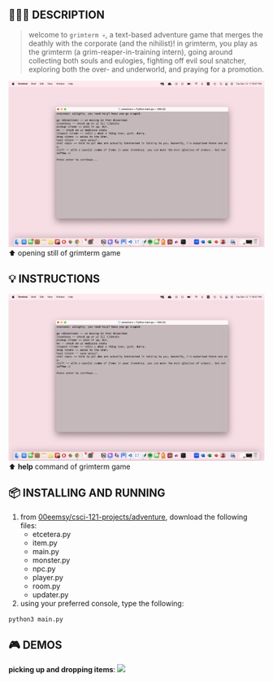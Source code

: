 ## 👩🏻‍💻 DESCRIPTION
> welcome to `grimterm 💀`, a text-based adventure game that merges the deathly with the corporate (and the nihilist)! in grimterm, you play as the grimterm (a grim-reaper-in-training intern), going around collecting both souls and eulogies, fighting off evil soul snatcher, exploring both the over- and underworld, and praying for a promotion.

![Opening Screen of Grimterm](./visuals/help)
⬆️ opening still of grimterm game

## 💡 INSTRUCTIONS 
![Help Screen of Grimtern](./visuals/help)
⬆️ **help** command of grimterm game

##  📦 INSTALLING AND RUNNING 
1. from [00eemsy/csci-121-projects/adventure](https://github.com/00eemsy/csci-121-projects/tree/main/adventure), download the following files:
    * etcetera.py
    * item.py
    * main.py
    * monster.py
    * npc.py
    * player.py
    * room.py
    * updater.py
2. using your preferred console, type the following:

``` 
python3 main.py 
```

## 🎮 DEMOS 

**picking up and dropping items**:
![](./visuals/pickup-and-drop.gif)
